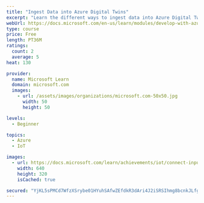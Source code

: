 ```yaml
---
title: "Ingest Data into Azure Digital Twins"
excerpt: "Learn the different ways to ingest data into Azure Digital Twins."
webUrl: https://docs.microsoft.com/en-us/learn/modules/develop-with-azure-digital-twins/ingest-data-into-azure-digital-twins/
type: course
price: Free
length: PT36M
ratings:
  count: 2
  average: 5
heat: 130

provider:
  name: Microsoft Learn
  domain: microsoft.com
  images:
    - url: /assets/images/organizations/microsoft.com-50x50.jpg
      width: 50
      height: 50

levels:
  - Beginner

topics:
  - Azure
  - IoT

images:
  - url: https://docs.microsoft.com/learn/achievements/iot/connect-input-to-azure-digital-twins-social.png
    width: 640
    height: 320
    isCached: true

secured: "YjKL5sPMCd7WfzXSrybe01HYuhSAfwZEfdkR3dAri4J2iSRSIhmg8bcnkJLfgMHBsCSvdQ7mRZ9sv70/6rDfSnwwSj17jRfIuBEKmFM7HHw4OhatARLWK6HL4DHToR2PnNYcwzUeylCn7SJgDdjRSf99lumgHLNj2CEadVmPK3h6lXCvPC3gNr6yGKKP0f+p8LgsAPZbBQ0So0a3jhU3HgfsZqwQMBEtakayFY5PxfjDbdbloISj2pu+78B60UxPprEVmzkGxKCl0kh+wMIxk6NA2/tHLsU42Hn/CZ5M7K3y9xiNSxUp2nU8QtfxYo3I4Zs4y1nHKnR00l3EDlO8kPBDaJ4ayG/3Kb91BoaEMTlm/2/AoTKk4/V3hTr/u+djNSqRjNqhVEOLUQHb+GGiwWLoWLztk7KirOUne9hVp8Y=;HCy1/ppTwfHvzmzDBEDhBw=="
---
```


